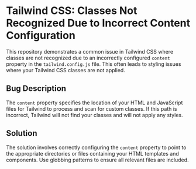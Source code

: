 # Tailwind CSS: Classes Not Recognized Due to Incorrect Content Configuration

This repository demonstrates a common issue in Tailwind CSS where classes are not recognized due to an incorrectly configured `content` property in the `tailwind.config.js` file. This often leads to styling issues where your Tailwind CSS classes are not applied.

## Bug Description

The `content` property specifies the location of your HTML and JavaScript files for Tailwind to process and scan for custom classes.  If this path is incorrect, Tailwind will not find your classes and will not apply any styles.

## Solution

The solution involves correctly configuring the `content` property to point to the appropriate directories or files containing your HTML templates and components.  Use globbing patterns to ensure all relevant files are included.